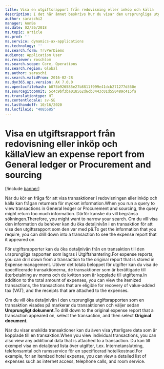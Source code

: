 ```yaml
---
title: Visa en utgiftsrapport från redovisning eller inköp och källa
description: I det här ämnet beskrivs hur du visar den ursprungliga utgiftsrapporten som en transaktion visades på.
author: saraschi2
manager: AnnBe
ms.date: 02/26/2018
ms.topic: article
ms.prod: ''
ms.service: dynamics-ax-applications
ms.technology: ''
ms.search.form: TrvPerDiems
audience: Application User
ms.reviewer: roschlom
ms.search.scope: Core, Operations
ms.search.region: Global
ms.author: saraschi
ms.search.validFrom: 2016-02-28
ms.dyn365.ops.version: AX 7.0.0
ms.openlocfilehash: b075b926585e27b8811f999e41dcb271277d360e
ms.sourcegitcommit: 5c4c9bf3ba018562d6cb3443c01d550489c415fa
ms.translationtype: HT
ms.contentlocale: sv-SE
ms.lasthandoff: 10/16/2020
ms.locfileid: "4085685"
---
```

# <a name="view-an-expense-report-from-general-ledger-or-procurement-and-sourcing"></a><span data-ttu-id="78b66-103">Visa en utgiftsrapport från redovisning eller inköp och källa</span><span class="sxs-lookup"><span data-stu-id="78b66-103">View an expense report from General ledger or Procurement and sourcing</span></span>

[!include [banner](../includes/banner.md)]

<span data-ttu-id="78b66-104">När du kör en fråga för att visa transaktioner i redovisningen eller inköp och källa kan frågan returnera för mycket information.</span><span class="sxs-lookup"><span data-stu-id="78b66-104">When you run a query to view transactions in General ledger or Procurement and sourcing, the query might return too much information.</span></span> <span data-ttu-id="78b66-105">Därför kanske du vill begränsa sökningen.</span><span class="sxs-lookup"><span data-stu-id="78b66-105">Therefore, you might want to narrow your search.</span></span> <span data-ttu-id="78b66-106">Om du vill visa den information du behöver kan du öka detaljnivån i en transaktion för att visa den utgiftsrapport som den var med på.</span><span class="sxs-lookup"><span data-stu-id="78b66-106">To get the information that you require, you can drill down into a transaction to see the expense report that it appeared on.</span></span>

<span data-ttu-id="78b66-107">För utgiftsrapporter kan du öka detaljnivån från en transaktion till den ursprungliga rapporten som lagras i Utgiftshantering.</span><span class="sxs-lookup"><span data-stu-id="78b66-107">For expense reports, you can drill down from a transaction to the original report that is stored in Expense management.</span></span> <span data-ttu-id="78b66-108">Utöver det totala beloppet för utgifter kan du visa de specificerade transaktionerna, de transaktioner som är berättigade till återbetalning av moms och de kvitton som är kopplade till utgifterna.</span><span class="sxs-lookup"><span data-stu-id="78b66-108">In addition to the total amount of expenses, you can view the itemized transactions, the transactions that are eligible for recovery of value-added tax (VAT), and the receipts that are attached to the expenses.</span></span>

<span data-ttu-id="78b66-109">Om du vill öka detaljnivån i den ursprungliga utgiftsrapporten som en transaktion visades på markerar du transaktionen och väljer sedan **Ursprungligt dokument**.</span><span class="sxs-lookup"><span data-stu-id="78b66-109">To drill down to the original expense report that a transaction appeared on, select the transaction, and then select **Original document**.</span></span>

<span data-ttu-id="78b66-110">När du visar enskilda transaktioner kan du även visa ytterligare data som är kopplade till en transaktion.</span><span class="sxs-lookup"><span data-stu-id="78b66-110">When you view individual transactions, you can also view any additional data that is attached to a transaction.</span></span> <span data-ttu-id="78b66-111">Du kan till exempel visa en detaljerad lista över utgifter, t.ex. Internetanslutning, telefonsamtal och rumsservice för en specificerad hotellkostnad.</span><span class="sxs-lookup"><span data-stu-id="78b66-111">For example, for an itemized hotel expense, you can view a detailed list of expenses such as internet access, telephone calls, and room service.</span></span>
